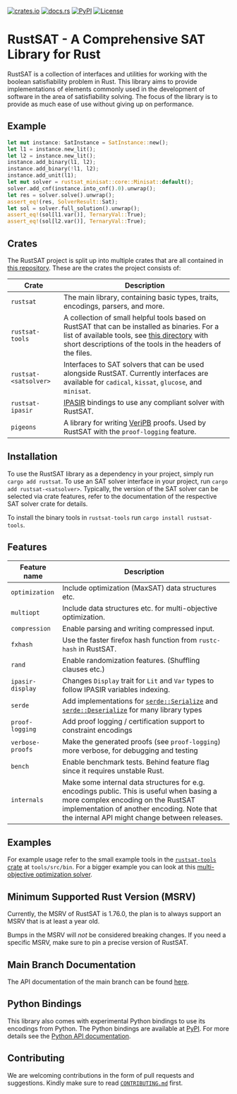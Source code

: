 [![crates.io](https://img.shields.io/crates/v/rustsat?style=for-the-badge)](https://crates.io/crates/rustsat)
[![docs.rs](https://img.shields.io/docsrs/rustsat?style=for-the-badge)](https://docs.rs/rustsat)
[![PyPI](https://img.shields.io/pypi/v/rustsat?style=for-the-badge)](https://pypi.org/project/rustsat)
[![License](https://img.shields.io/crates/l/rustsat?style=for-the-badge)](./LICENSE)

<!-- cargo-rdme start -->

# RustSAT - A Comprehensive SAT Library for Rust

RustSAT is a collection of interfaces and utilities for working with the boolean satisfiability problem in Rust.
This library aims to provide implementations of elements commonly used in the development of software in the area of satisfiability solving.
The focus of the library is to provide as much ease of use without giving up on performance.

## Example

```rust
let mut instance: SatInstance = SatInstance::new();
let l1 = instance.new_lit();
let l2 = instance.new_lit();
instance.add_binary(l1, l2);
instance.add_binary(!l1, l2);
instance.add_unit(l1);
let mut solver = rustsat_minisat::core::Minisat::default();
solver.add_cnf(instance.into_cnf().0).unwrap();
let res = solver.solve().unwrap();
assert_eq!(res, SolverResult::Sat);
let sol = solver.full_solution().unwrap();
assert_eq!(sol[l1.var()], TernaryVal::True);
assert_eq!(sol[l2.var()], TernaryVal::True);
```

## Crates

The RustSAT project is split up into multiple crates that are all contained in [this repository](https://github.com/chrjabs/rustsat/).
These are the crates the project consists of:

| Crate | Description |
| --- | --- |
| `rustsat` | The main library, containing basic types, traits, encodings, parsers, and more. |
| `rustsat-tools` | A collection of small helpful tools based on RustSAT that can be installed as binaries. For a list of available tools, see [this directory](https://github.com/chrjabs/rustsat/tree/main/tools/src/bin) with short descriptions of the tools in the headers of the files. |
| `rustsat-<satsolver>` | Interfaces to SAT solvers that can be used alongside RustSAT. Currently interfaces are available for `cadical`, `kissat`, `glucose`, and `minisat`. |
| `rustsat-ipasir` | [IPASIR](https://github.com/biotomas/ipasir) bindings to use any compliant solver with RustSAT. |
| `pigeons` | A library for writing [VeriPB](https://gitlab.com/MIAOresearch/software/VeriPB) proofs. Used by RustSAT with the `proof-logging` feature. |

## Installation

To use the RustSAT library as a dependency in your project, simply run `cargo add rustsat`.
To use an SAT solver interface in your project, run `cargo add rustsat-<satsolver>`.
Typically, the version of the SAT solver can be selected via crate features, refer to the documentation of the respective SAT solver crate for details.

To install the binary tools in `rustsat-tools` run `cargo install rustsat-tools`.

## Features

| Feature name | Description |
| --- | --- |
| `optimization` | Include optimization (MaxSAT) data structures etc. |
| `multiopt` | Include data structures etc. for multi-objective optimization. |
| `compression` | Enable parsing and writing compressed input. |
| `fxhash` | Use the faster firefox hash function from `rustc-hash` in RustSAT. |
| `rand` | Enable randomization features. (Shuffling clauses etc.) |
| `ipasir-display` | Changes `Display` trait for `Lit` and `Var` types to follow IPASIR variables indexing. |
| `serde` | Add implementations for [`serde::Serialize`](https://docs.rs/serde/latest/serde/trait.Serialize.html) and [`serde::Deserialize`](https://docs.rs/serde/latest/serde/trait.Deserialize.html) for many library types |
| `proof-logging` | Add proof logging / certification support to constraint encodings |
| `verbose-proofs` | Make the generated proofs (see `proof-logging`) more verbose, for debugging and testing |
| `bench` | Enable benchmark tests. Behind feature flag since it requires unstable Rust. |
| `internals` | Make some internal data structures for e.g. encodings public. This is useful when basing a more complex encoding on the RustSAT implementation of another encoding. Note that the internal API might change between releases. |

## Examples

For example usage refer to the small example tools in the [`rustsat-tools`
crate](https://crates.io/crates/rustsat_tools) at `tools/src/bin`. For a bigger
example you can look at this [multi-objective optimization
solver](https://github.com/chrjabs/scuttle).

## Minimum Supported Rust Version (MSRV)

Currently, the MSRV of RustSAT is 1.76.0, the plan is to always support an MSRV that is at
least a year old.

Bumps in the MSRV will _not_ be considered breaking changes. If you need a specific MSRV, make
sure to pin a precise version of RustSAT.

<!-- cargo-rdme end -->

## Main Branch Documentation

The API documentation of the main branch can be found
[here](https://christophjabs.info/rustsat/main/rustsat/).

## Python Bindings

This library also comes with experimental Python bindings to use its encodings
from Python. The Python bindings are available at
[PyPI](https://pypi.org/project/rustsat/). For more details see the [Python API
documentation](https://christophjabs.info/rustsat/pyapi/).

## Contributing

We are welcoming contributions in the form of pull requests and suggestions.
Kindly make sure to read
[`CONTRIBUTING.md`](https://github.com/chrjabs/rustsat/blob/main/CONTRIBUTING.md)
first.
